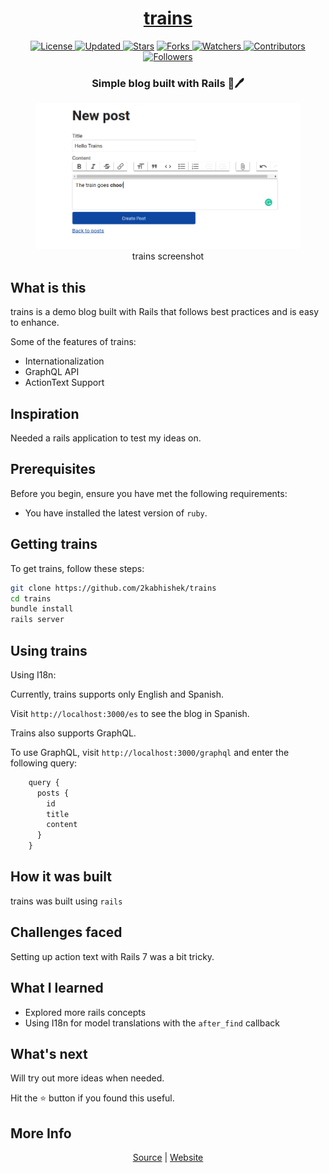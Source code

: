 <div align = "center">

<h1><a href="https://2kabhishek.github.io/trains">trains</a></h1>

<a href="https://github.com/2KAbhishek/trains/blob/main/LICENSE">
<img alt="License" src="https://img.shields.io/github/license/2kabhishek/trains?style=plastic&color=white&label=License"> </a>

<a href="https://github.com/2KAbhishek/trains/pulse">
<img alt="Updated" src="https://img.shields.io/github/last-commit/2kabhishek/trains?style=plastic&color=e30724&label=Updated"> </a>

<a href="https://github.com/2KAbhishek/trains/stargazers">
<img alt="Stars" src="https://img.shields.io/github/stars/2kabhishek/trains?style=plastic&color=00d451&label=Stars"></a>

<a href="https://github.com/2KAbhishek/trains/network/members">
<img alt="Forks" src="https://img.shields.io/github/forks/2kabhishek/trains?style=plastic&color=1688f0&label=Forks"> </a>

<a href="https://github.com/2KAbhishek/trains/watchers">
<img alt="Watchers" src="https://img.shields.io/github/watchers/2kabhishek/trains?style=plastic&color=ff5500&label=Watchers"> </a>

<a href="https://github.com/2KAbhishek/trains/graphs/contributors">
<img alt="Contributors" src="https://img.shields.io/github/contributors/2kabhishek/trains?style=plastic&color=f0f&label=Contributors"> </a>

<a href="https://github.com/2KAbhishek?tab=followers">
<img alt="Followers" src="https://img.shields.io/github/followers/2kabhishek?color=222&style=plastic&label=Followers"> </a>

<h3>Simple blog built with Rails 🚂🖊️</h3>

<figure>
  <img src= "images/screenshot.png" alt="trains Demo">
  <br/>
  <figcaption>trains screenshot</figcaption>
</figure>

</div>

## What is this

trains is a demo blog built with Rails that follows best practices and is easy to enhance.

Some of the features of trains:

- Internationalization
- GraphQL API
- ActionText Support

## Inspiration

Needed a rails application to test my ideas on.

## Prerequisites

Before you begin, ensure you have met the following requirements:

- You have installed the latest version of `ruby`.

## Getting trains

To get trains, follow these steps:

```bash
git clone https://github.com/2kabhishek/trains
cd trains
bundle install
rails server
```

## Using trains

Using I18n:

Currently, trains supports only English and Spanish.

Visit `http://localhost:3000/es` to see the blog in Spanish.

Trains also supports GraphQL.

To use GraphQL, visit `http://localhost:3000/graphql` and enter the following query:

```js
    query {
      posts {
        id
        title
        content
      }
    }
```

## How it was built

trains was built using `rails`

## Challenges faced

Setting up action text with Rails 7 was a bit tricky.

## What I learned

- Explored more rails concepts
- Using I18n for model translations with the `after_find` callback

## What's next

Will try out more ideas when needed.

Hit the ⭐ button if you found this useful.

## More Info

<div align="center">

<a href="https://github.com/2KAbhishek/trains">Source</a> | <a href="https://2kabhishek.github.io/trains">Website</a>

</div>
